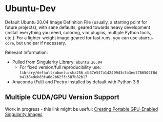 # Ubuntu-Dev

Default Ubuntu 20.04 Image Definition File (usually, a starting point for future projects), with sane defaults, geared
towards heavy development (install everything you need, coloring, vim plugins, multiple Python tools, etc.). For a 
lighter-weight image geared for fast runs, you can use `ubuntu-core`, but unclear if necessary.

Relevant Information:
- Pulled from Singularity Library: `ubuntu:20.04`
    + For fixed version/full reproducibility use: 
    `library/default/ubuntu:sha256.cb37e547a14249943c5a3ee5786502f8db41384deb83fa6d2b62f3c587b82b17`
- Anaconda (Full) and Poetry installed by default with Python 3.8

## Multiple CUDA/GPU Version Support

Work in progress - this link might be useful: 
[Creating Portable GPU-Enabled Singularity Images](https://gpucomputing.shef.ac.uk/education/creating_gpu_singularity/)
